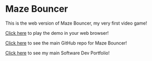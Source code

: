 # Maze Bouncer
This is the web version of Maze Bouncer, my very first video game!

[Click here](https://kobelemon.github.io/maze-bouncer-web/) to play the demo in your web browser!

[Click here](https://github.com/KobeLemon/maze-bouncer) to see the main GitHub repo for Maze Bouncer!

[Click here](https://kobelemon.github.io/kobe-web-portfolio/) to see my main Software Dev Portfolio!
